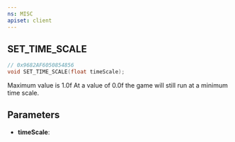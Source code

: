 ```yaml
---
ns: MISC
apiset: client
---
```

## SET_TIME_SCALE

```c
// 0x9682AF6050854856
void SET_TIME_SCALE(float timeScale);
```

Maximum value is 1.0f
At a value of 0.0f the game will still run at a minimum time scale.

## Parameters
* **timeScale**:



